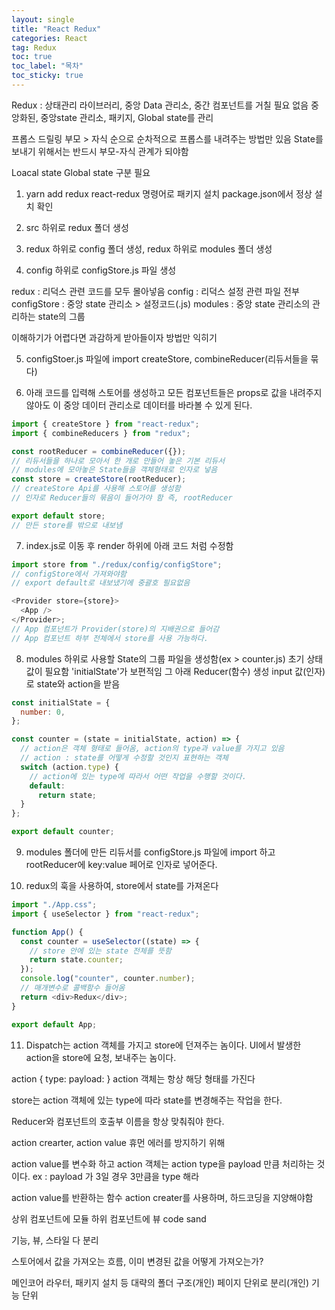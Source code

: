 ```yaml
---
layout: single
title: "React Redux"
categories: React
tag: Redux
toc: true
toc_label: "목차"
toc_sticky: true
---
```


Redux : 상태관리 라이브러리, 중앙 Data 관리소, 중간 컴포넌트를 거칠 필요 없음
중앙화된, 중앙state 관리소, 패키지, Global state를 관리

프롭스 드릴링
부모 > 자식 순으로 순차적으로 프롭스를 내려주는 방법만 있음
State를 보내기 위해서는 반드시 부모-자식 관계가 되야함

Loacal state
Global state 구분 필요

1. yarn add redux react-redux 명령어로 패키지 설치
   package.json에서 정상 설치 확인

2. src 하위로 redux 폴더 생성
3. redux 하위로 config 폴더 생성, redux 하위로 modules 폴더 생성
4. config 하위로 configStore.js 파일 생성

redux : 리덕스 관련 코드를 모두 몰아넣음
config : 리덕스 설정 관련 파일 전부
configStore : 중앙 state 관리소 > 설정코드(.js)
modules : 중앙 state 관리소의 관리하는 state의 그룹

이해하기가 어렵다면 과감하게 받아들이자 방법만 익히기

5. configStoer.js 파일에 import createStore, combineReducer(리듀서들을 묶다)

6. 아래 코드를 입력해 스토어를 생성하고 모든 컴포넌트들은 props로 값을 내려주지 않아도
   이 중앙 데이터 관리소로 데이터를 바라볼 수 있게 된다.

```javascript
import { createStore } from "react-redux";
import { combineReducers } from "redux";

const rootReducer = combineReducer({});
// 리듀서들을 하나로 모아서 한 개로 만들어 놓은 기본 리듀서
// modules에 모아놓은 State들을 객체형태로 인자로 넣음
const store = createStore(rootReducer);
// createStore Api를 사용해 스토어를 생성함
// 인자로 Reducer들의 묶음이 들어가야 함 즉, rootReducer

export default store;
// 만든 store를 밖으로 내보냄
```

7. index.js로 이동 후 render 하위에 아래 코드 처럼 수정함

```javascript
import store from "./redux/config/configStore";
// configStore에서 가져와야함
// export default로 내보냈기에 중괄호 필요없음

<Provider store={store}>
  <App />
</Provider>;
// App 컴포넌트가 Provider(store)의 지배권으로 들어감
// App 컴포넌트 하부 전체에서 store를 사용 가능하다.
```

8. modules 하위로 사용할 State의 그룹 파일을 생성함(ex > counter.js)
   초기 상태값이 필요함 'initialState'가 보편적임
   그 아래 Reducer(함수) 생성
   input 값(인자)로 state와 action을 받음

```javascript
const initialState = {
  number: 0,
};

const counter = (state = initialState, action) => {
  // action은 객체 형태로 들어옴, action의 type과 value를 가지고 있음
  // action : state를 어떻게 수정할 것인지 표현하는 객체
  switch (action.type) {
    // action에 있는 type에 따라서 어떤 작업을 수행할 것이다.
    default:
      return state;
  }
};

export default counter;
```

9. modules 폴더에 만든 리듀서를 configStore.js 파일에 import 하고
   rootReducer에 key:value 페어로 인자로 넣어준다.

10. redux의 훅을 사용하여, store에서 state를 가져온다

```javascript
import "./App.css";
import { useSelector } from "react-redux";

function App() {
  const counter = useSelector((state) => {
    // store 안에 있는 state 전체를 뜻함
    return state.counter;
  });
  console.log("counter", counter.number);
  // 매개변수로 콜백함수 들어옴
  return <div>Redux</div>;
}

export default App;
```

11. Dispatch는 action 객체를 가지고 store에 던져주는 놈이다.
    UI에서 발생한 action을 store에 요청, 보내주는 놈이다.

action {
type:
payload:
}
action 객체는 항상 해당 형태를 가진다

store는 action 객체에 있는 type에 따라 state를 변경해주는 작업을 한다.

Reducer와 컴포넌트의 호출부 이름을 항상 맞춰줘야 한다.

action crearter, action value
휴먼 에러를 방지하기 위해

action value를 변수화 하고 action 객체는 action type을 payload 만큼 처리하는 것이다.
ex : payload 가 3일 경우 3만큼을 type 해라

action value를 반환하는 함수 action creater를 사용하며, 하드코딩을 지양해야함

상위 컴포넌트에 모듈
하위 컴포넌트에 뷰
code sand

기능, 뷰, 스타일 다 분리

스토어에서 값을 가져오는 흐름, 이미 변경된 값을 어떻게 가져오는가?

메인코어 라우터, 패키지 설치 등 대략의 폴더 구조(개인)
페이지 단위로 분리(개인)
기능 단위

